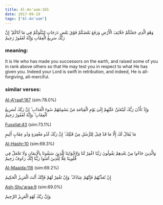 ```yaml
---
title: Al-An'aam:165
date: 2017-09-19
tags: ["Al-An'aam"]
---
```

وَهُوَ الَّذِي جَعَلَكُمْ خَلَائِفَ الْأَرْضِ وَرَفَعَ بَعْضَكُمْ فَوْقَ بَعْضٍ دَرَجَاتٍ لِيَبْلُوَكُمْ فِي مَا آتَاكُمْ ۗ إِنَّ رَبَّكَ سَرِيعُ الْعِقَابِ وَإِنَّهُ لَغَفُورٌ رَحِيمٌ
### meaning: 
It is He who has made you successors on the earth, and raised some of you in rank above others so that He may test you in respect to what He has given you. Indeed your Lord is swift in retribution, and indeed, He is all-forgiving, all-merciful.
### similar verses: 

[Al-A'raaf:167](/7/167) (sim:78.0%)

وَإِذْ تَأَذَّنَ رَبُّكَ لَيَبْعَثَنَّ عَلَيْهِمْ إِلَىٰ يَوْمِ الْقِيَامَةِ مَنْ يَسُومُهُمْ سُوءَ الْعَذَابِ ۗ إِنَّ رَبَّكَ لَسَرِيعُ الْعِقَابِ ۖ وَإِنَّهُ لَغَفُورٌ رَحِيمٌ

[Fussilat:43](/41/43) (sim:73.1%)

مَا يُقَالُ لَكَ إِلَّا مَا قَدْ قِيلَ لِلرُّسُلِ مِنْ قَبْلِكَ ۚ إِنَّ رَبَّكَ لَذُو مَغْفِرَةٍ وَذُو عِقَابٍ أَلِيمٍ

[Al-Hashr:10](/59/10) (sim:69.3%)

وَالَّذِينَ جَاءُوا مِنْ بَعْدِهِمْ يَقُولُونَ رَبَّنَا اغْفِرْ لَنَا وَلِإِخْوَانِنَا الَّذِينَ سَبَقُونَا بِالْإِيمَانِ وَلَا تَجْعَلْ فِي قُلُوبِنَا غِلًّا لِلَّذِينَ آمَنُوا رَبَّنَا إِنَّكَ رَءُوفٌ رَحِيمٌ

[Al-Maaida:118](/5/118) (sim:69.2%)

إِنْ تُعَذِّبْهُمْ فَإِنَّهُمْ عِبَادُكَ ۖ وَإِنْ تَغْفِرْ لَهُمْ فَإِنَّكَ أَنْتَ الْعَزِيزُ الْحَكِيمُ

[Ash-Shu'araa:9](/26/9) (sim:69.0%)

وَإِنَّ رَبَّكَ لَهُوَ الْعَزِيزُ الرَّحِيمُ
